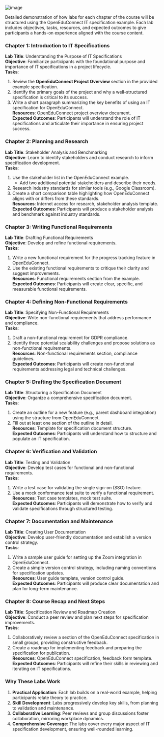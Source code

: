 ![image](https://github.com/user-attachments/assets/4948c371-5a8b-4531-8ba7-7b5f75b75a53)

Detailed demonstration of how labs for each chapter of the course will be structured using the OpenEduConnect IT specification example. 
Each lab includes objectives, tasks, resources, and expected outcomes to give participants a hands-on experience aligned with the course content.

### **Chapter 1: Introduction to IT Specifications**
**Lab Title**: Understanding the Purpose of IT Specifications  
**Objective**: Familiarize participants with the foundational purpose and importance of IT specifications in a project lifecycle.  
**Tasks**:  
1. Review the **OpenEduConnect Project Overview** section in the provided example specification.  
2. Identify the primary goals of the project and why a well-structured specification is critical to its success.  
3. Write a short paragraph summarizing the key benefits of using an IT specification for OpenEduConnect.  
**Resources**: OpenEduConnect project overview document.  
**Expected Outcomes**: Participants will understand the role of IT specifications and articulate their importance in ensuring project success.

### **Chapter 2: Planning and Research**
**Lab Title**: Stakeholder Analysis and Benchmarking  
**Objective**: Learn to identify stakeholders and conduct research to inform specification development.  
**Tasks**:  
1. Use the stakeholder list in the OpenEduConnect example.  
   - Add two additional potential stakeholders and describe their needs.  
2. Research industry standards for similar tools (e.g., Google Classroom).  
3. Create a short comparison table highlighting how OpenEduConnect aligns with or differs from these standards.  
**Resources**: Internet access for research, stakeholder analysis template.  
**Expected Outcomes**: Participants will produce a stakeholder analysis and benchmark against industry standards.

### **Chapter 3: Writing Functional Requirements**
**Lab Title**: Drafting Functional Requirements  
**Objective**: Develop and refine functional requirements.  
**Tasks**:  
1. Write a new functional requirement for the progress tracking feature in OpenEduConnect.  
2. Use the existing functional requirements to critique their clarity and suggest improvements.  
**Resources**: Functional requirements section from the example.  
**Expected Outcomes**: Participants will create clear, specific, and measurable functional requirements.

### **Chapter 4: Defining Non-Functional Requirements**
**Lab Title**: Specifying Non-Functional Requirements  
**Objective**: Write non-functional requirements that address performance and compliance.  
**Tasks**:  
1. Draft a non-functional requirement for GDPR compliance.  
2. Identify three potential scalability challenges and propose solutions as non-functional requirements.  
**Resources**: Non-functional requirements section, compliance guidelines.  
**Expected Outcomes**: Participants will create non-functional requirements addressing legal and technical challenges.

### **Chapter 5: Drafting the Specification Document**
**Lab Title**: Structuring a Specification Document  
**Objective**: Organize a comprehensive specification document.  
**Tasks**:  
1. Create an outline for a new feature (e.g., parent dashboard integration) using the structure from OpenEduConnect.  
2. Fill out at least one section of the outline in detail.  
**Resources**: Template for specification document structure.  
**Expected Outcomes**: Participants will understand how to structure and populate an IT specification.

### **Chapter 6: Verification and Validation**
**Lab Title**: Testing and Validation  
**Objective**: Develop test cases for functional and non-functional requirements.  
**Tasks**:  
1. Write a test case for validating the single sign-on (SSO) feature.  
2. Use a mock conformance test suite to verify a functional requirement.  
**Resources**: Test case templates, mock test suite.  
**Expected Outcomes**: Participants will demonstrate how to verify and validate specifications through structured testing.

### **Chapter 7: Documentation and Maintenance**
**Lab Title**: Creating User Documentation  
**Objective**: Develop user-friendly documentation and establish a version control strategy.  
**Tasks**:  
1. Write a sample user guide for setting up the Zoom integration in OpenEduConnect.  
2. Create a simple version control strategy, including naming conventions for specification updates.  
**Resources**: User guide template, version control guide.  
**Expected Outcomes**: Participants will produce clear documentation and plan for long-term maintenance.

### **Chapter 8: Course Recap and Next Steps**
**Lab Title**: Specification Review and Roadmap Creation  
**Objective**: Conduct a peer review and plan next steps for specification improvements.  
**Tasks**:  
1. Collaboratively review a section of the OpenEduConnect specification in small groups, providing constructive feedback.  
2. Create a roadmap for implementing feedback and preparing the specification for publication.  
**Resources**: OpenEduConnect specification, feedback form template.  
**Expected Outcomes**: Participants will refine their skills in reviewing and iterating on IT specifications.

### **Why These Labs Work**
1. **Practical Application**: Each lab builds on a real-world example, helping participants relate theory to practice.  
2. **Skill Development**: Labs progressively develop key skills, from planning to validation and maintenance.  
3. **Collaborative Learning**: Peer reviews and group discussions foster collaboration, mirroring workplace dynamics.  
4. **Comprehensive Coverage**: The labs cover every major aspect of IT specification development, ensuring well-rounded learning.  
